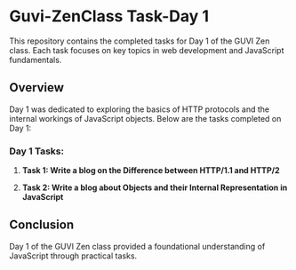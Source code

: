 # Guvi-ZenClass Task-Day 1

This repository contains the completed tasks for Day 1 of the GUVI Zen class. Each task focuses on key topics in web development and JavaScript fundamentals.

## Overview

Day 1 was dedicated to exploring the basics of HTTP protocols and the internal workings of JavaScript objects. Below are the tasks completed on Day 1:

### Day 1 Tasks:

1. **Task 1: Write a blog on the Difference between HTTP/1.1 and HTTP/2**
   
2. **Task 2: Write a blog about Objects and their Internal Representation in JavaScript**
   
## Conclusion

Day 1 of the GUVI Zen class provided a foundational understanding of JavaScript through practical tasks.
